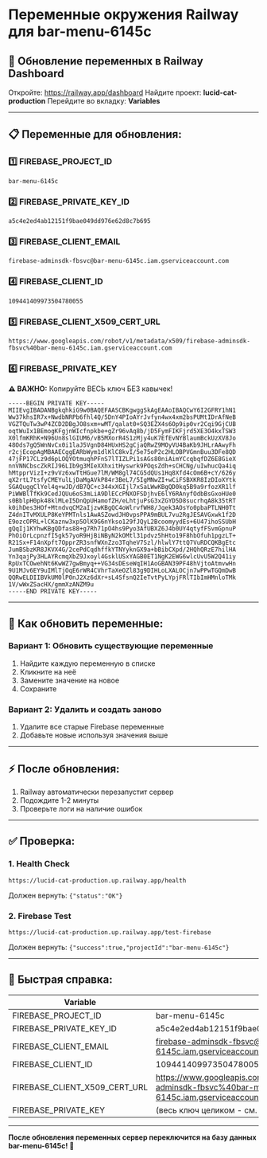 # Переменные окружения Railway для bar-menu-6145c

## 🔄 Обновление переменных в Railway Dashboard

Откройте: https://railway.app/dashboard
Найдите проект: **lucid-cat-production**
Перейдите во вкладку: **Variables**

---

## 📋 Переменные для обновления:

### 1️⃣ FIREBASE_PROJECT_ID
```
bar-menu-6145c
```

### 2️⃣ FIREBASE_PRIVATE_KEY_ID
```
a5c4e2ed4ab12151f9bae049dd976e62d8c7b695
```

### 3️⃣ FIREBASE_CLIENT_EMAIL
```
firebase-adminsdk-fbsvc@bar-menu-6145c.iam.gserviceaccount.com
```

### 4️⃣ FIREBASE_CLIENT_ID
```
109441409973504780055
```

### 5️⃣ FIREBASE_CLIENT_X509_CERT_URL
```
https://www.googleapis.com/robot/v1/metadata/x509/firebase-adminsdk-fbsvc%40bar-menu-6145c.iam.gserviceaccount.com
```

### 6️⃣ FIREBASE_PRIVATE_KEY
**⚠️ ВАЖНО:** Копируйте ВЕСЬ ключ БЕЗ кавычек!

```
-----BEGIN PRIVATE KEY-----
MIIEvgIBADANBgkqhkiG9w0BAQEFAASCBKgwggSkAgEAAoIBAQCwY6I2GFRY1hN1
Ww37khsIR7x+NwdbNRPb6fhl4Q/5DnY4PIoAYrJvfyn4wx4xm2bsPUMtIDrAfNeB
VGZTQuTw3wP4ZCD2DBgJO8sxm+wMT/qalat0+SQ3EZX4s6Op9ip0vr2Cqi9GjCUB
oqtWuIx1BEmogKFgjnWIcfnpkbe+gZr96vAq8b/jD5FymFIKFjrd5XE3O4kxTSW3
X0lfmKRhK+N96Un8slGIUM6/vB5MXorR4S1zMjy4uK7EfEvNYBlaumBckUzXV8Jo
48Ods7gQ5WnNvCx0i1laJ5VgnD84HUxHS2gCjaQRwZ9MOyVU4BaKb9JHLrAAwyFh
r2cjEcopAgMBAAECggEARbWym1dlKlC8kvI/5e75oP2c2HLOBPVGmnBuu3DFe8QD
47jFP17CLz9d6pLOQYOtmuqhPFnS7lTIZLPi1sAGs80niAimYCcqbqfDZ6E8GieX
nnVNNCbscZkRIJ96LIb9g3MIeXXhxitHyswrk9POqsZdh+sCHCNg/uIwhucQa4iq
hMtpprVizI+z9vVz6xwTtHGue7lM/WM8gl74CG5dQUs1Hq8Xfd4cOm6B+cY/626y
qX2rtL7tsfyCMEYulLjDaMgAVkP84r3BeL7/5IgMNwZI+wCiFSBXKR8IzDIoXYtk
SGAQuggClYel4q+wJD/dB7QC+c344xXGIjl7xSaLWwKBgQD0kq5B9a9rfozXR1lf
PiWWBlTfKk9CedJQUu6oS3mLiA9DlECcPNXOFSDjhvE6lY6RAnyfOdbBsGxoHUe0
s0BblpH0pk48klMLeI5DnQpUHamofZH/eLhtjuPsG3xZGYD5D8sucrhqA8k35tRT
k0ihDes3HOf+MtndvqCM2aIjzwKBgQC4oWlrvfWH8/Jqek3AOsYo0pbaPTLNH0Tt
Z4dnITvMXULP8KeYPMTnls1AwASZowdJH0vpsPPA9mBUL7vu2RgJESAVGxwk1f2D
E9ozcOPRL+lCKaznw3xp5OlK9G6nYkso129fJQyL2BcoomyydEs+6U47ihoSSUbH
gQqIj1KYhwKBgQDfas88+g7Rh71pO4hs9Pyo3AfUBXZ6J4b0UY4qtyfFSvmGpnuP
PhOiOrLcpnzfI5gk57yoR9HjBiNByN2kOMtl31pdvz5hHto19F8hbOfuh1pgzLT+
R21Sx+F14nXpft7OpprZR3snfWXnZzo3TqheV7Szl/hlwlY7ttQ7VuRDCQKBgEtc
JumBSbzKR8JKVX4G/2cePdCqdhffkYTNYyknGX9a+bBibCXpd/2HQhQRzE7hilHA
Yn3qajPy3HLAYRcmqXbZ9Jxoyl4GsklUSxYAGB0ET1NgK2EWG6wlcUvU5W2Q41iy
RpUxTCOwehNt6KwWZ7gwBmyq++VG34sDEseWqIH1AoGBAN39PF48hVjtoAtmvwHn
9U1MJv6EY9uIMlTjOqE6rWR4CVhrTaXeOZl83g9DIHLoLXALOCjn7wPPwTGQmDwB
QQRwELDIIBVkUM0lP0nJ2Xz6dXr+sL4SfsnQ2IeTvtPyLYpjFRlTIbImHMnloTMk
1V/wWxZSacHX/gmmXzANZM9u
-----END PRIVATE KEY-----
```

---

## 📝 Как обновить переменные:

### Вариант 1: Обновить существующие переменные
1. Найдите каждую переменную в списке
2. Кликните на неё
3. Замените значение на новое
4. Сохраните

### Вариант 2: Удалить и создать заново
1. Удалите все старые Firebase переменные
2. Добавьте новые используя значения выше

---

## ⚡ После обновления:

1. Railway автоматически перезапустит сервер
2. Подождите 1-2 минуты
3. Проверьте логи на наличие ошибок

---

## ✅ Проверка:

### 1. Health Check
```
https://lucid-cat-production.up.railway.app/health
```
Должен вернуть: `{"status":"OK"}`

### 2. Firebase Test
```
https://lucid-cat-production.up.railway.app/test-firebase
```
Должен вернуть: `{"success":true,"projectId":"bar-menu-6145c"}`

---

## 🎯 Быстрая справка:

| Variable | Value |
|----------|-------|
| FIREBASE_PROJECT_ID | bar-menu-6145c |
| FIREBASE_PRIVATE_KEY_ID | a5c4e2ed4ab12151f9bae049dd976e62d8c7b695 |
| FIREBASE_CLIENT_EMAIL | firebase-adminsdk-fbsvc@bar-menu-6145c.iam.gserviceaccount.com |
| FIREBASE_CLIENT_ID | 109441409973504780055 |
| FIREBASE_CLIENT_X509_CERT_URL | https://www.googleapis.com/robot/v1/metadata/x509/firebase-adminsdk-fbsvc%40bar-menu-6145c.iam.gserviceaccount.com |
| FIREBASE_PRIVATE_KEY | (весь ключ целиком - см. выше) |

---

**После обновления переменных сервер переключится на базу данных bar-menu-6145c! 🔄**

